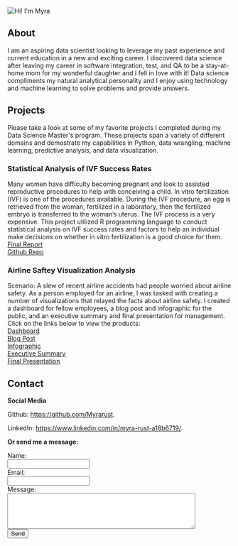 ![Hi! I'm Myra](/Myra-Rust/docs/assets/images/20200607_140904.png)

## About

I am an aspiring data scientist looking to leverage my past experience and current education in a new and exciting career. I discovered data science after leaving my career in software integration, test, and QA to be a stay-at-home mom for my wonderful daughter and I fell in love with it! Data science compliments my natural analytical personality and I enjoy using technology and machine learning to solve problems and provide answers. 

## Projects

Please take a look at some of my favorite projects I completed during my Data Science Master's program. These projects span a variety of different domains and demostrate my capabilities in Python, data wrangling, machine learning, predictive analysis, and data visualization.

<html>
   <body>
      <h3>Statistical Analysis of IVF Success Rates</h3>
      <p>
         Many women have difficulty becoming pregnant and look to assisted reproductive procedures to help with conceiving a child. In vitro fertilization (IVF) is one of the procedures available. During the IVF procedure, an egg is retrieved from the woman, fertilized in a laboratory, then the fertilized embryo is transferred to the woman’s uterus. The IVF process is a very expensive. This project utilized R programming language to conduct statistical analysis on IVF success rates and factors to help an individual make decisions on whether in vitro fertilization is a good choice for them.
         <br><a href="https://github.com/Myrarust/IVF-Success-Rate-Statistical-Analysis/blob/master/IVF%20Project%20Final%20Report.pdf">Final Report</a>
         <br><a href="https://github.com/Myrarust/IVF-Success-Rate-Statistical-Analysis">Github Repo</a></p>
   </body>
   <body>
      <h3>Airline Saftey Visualization Analysis</h3>
      <p>
         Scenario: A slew of recent airline accidents had people worried about airline safety. As a person employed for an airline, I was tasked with creating a number of visualizations that relayed the facts about airline safety. I created a dashboard for fellow employees, a blog post and infographic for the public, and an executive summary and final presentation for management. Click on the links below to view the products:
         <br><a href="https://github.com/Myrarust/Airline-Safety-Visualization-Analysis/blob/main/Employee Dashboard.pdf">Dashboard</a>
         <br><a href="https://github.com/Myrarust/Airline-Safety-Visualization-Analysis/blob/main/BlogPost.pdf">Blog Post</a>
         <br><a href="https://github.com/Myrarust/Airline-Safety-Visualization-Analysis/blob/main/Infographic.pdf">Infographic</a>
         <br><a href="https://github.com/Myrarust/Airline-Safety-Visualization-Analysis/blob/main/Executive%20Summary.pdf">Executive Summary</a>
         <br><a href="https://github.com/Myrarust/Airline-Safety-Visualization-Analysis/blob/main/Final%20Presentation.pdf">Final Presentation</a></p>
   </body>
</html>


## Contact

**Social Media**
<html>
   <body>
      <p>
         Github: <a href="https://github.com/Myrarust">https://github.com/Myrarust</a>.
      </p>
   </body>
</html>
<html>
   <body>
      <p>
         LinkedIn: <a href="https://www.linkedin.com/in/myra-rust-a18b6719/">https://www.linkedin.com/in/myra-rust-a18b6719/</a>.
      </p>
   </body>
</html>

**Or send me a message:**
<form
  action="https://formspree.io/f/mrgrdplp"
  method="POST"
>
  <label>
    Name:     
    <br><input type="text" name="name" required="">
  </label>
  <label>
    <br>Email:    
    <br><input type="email" name="_replyto" required="">
  </label>
  <label>
    <br>Message:  
    <br><textarea name="message" rows="5" cols="50"></textarea>
  </label>
  <!-- your other form fields go here -->
  <br><button type="submit">Send</button>
</form>
